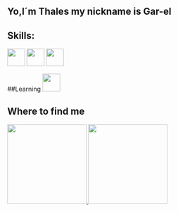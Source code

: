 ## Yo,I´m Thales my nickname is Gar-el

## Skills:
<img loading="lazy" src="https://cdn.jsdelivr.net/gh/devicons/devicon@latest/icons/python/python-plain.svg" width="40" height="40"/>
<img loading="lazy" src="https://cdn.jsdelivr.net/gh/devicons/devicon@latest/icons/java/java-original.svg" width="40" height="40"/>
<img loading="lazy" src="https://cdn.jsdelivr.net/gh/devicons/devicon@latest/icons/javascript/javascript-original.svg" width="40" height="40"/>

##Learning
<img loading="lazy" src="https://cdn.jsdelivr.net/gh/devicons/devicon@latest/icons/godot/godot-original.svg" width="40" height="40"/>

## Where to find me


<div>
<a href="https://github.com/seu-usuário-aqui">
<img loading="lazy" height="180em" src="https://github-readme-stats.vercel.app/api/top-langs/?username=Thales-Gabriel-Soares-Amorim&layout=compact&langs_count=7&theme=dracula"/>
<img loading="lazy" height="180em" src="https://github-readme-stats.vercel.app/api?username=thales-Gabriel-Soares-Amorim&show_icons=true&theme=dracula&include_all_commits=true&count_private=true"/>
</div>
